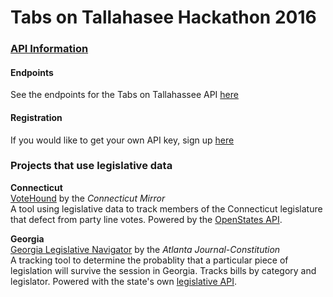 # Tabs on Tallahasee Hackathon 2016

### <u>API Information</u>
#### Endpoints
See the endpoints for the Tabs on Tallahassee API [here](http://www.tabsontallahassee.com/api)

#### Registration
If you would like to get your own API key, sign up [here](https://tabsontallahassee.com/accounts/register/)

### Projects that use legislative data

<b>Connecticut</b><br>
[VoteHound](http://projects.ctmirror.org/vote/) by the <i>Connecticut Mirror</i><br>
A tool using legislative data to track members of the Connecticut legislature that defect from party line votes. Powered by the [OpenStates API](http://www.openstates.org).

<b>Georgia</b><br>
[Georgia Legislative Navigator](http://legislativenavigator.myajc.com) by the <i>Atlanta Journal-Constitution</i><br>
A tracking tool to determine the probablity that a particular piece of legislation will survive the session in Georgia. Tracks bills by category and legislator. Powered with the state's own [legislative API](http://gga.apis.gaodp.org).
